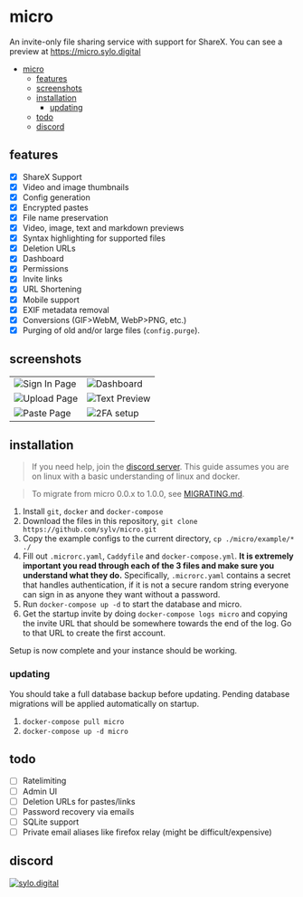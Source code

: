 # micro

An invite-only file sharing service with support for ShareX. You can see a preview at https://micro.sylo.digital

- [micro](#micro)
  - [features](#features)
  - [screenshots](#screenshots)
  - [installation](#installation)
    - [updating](#updating)
  - [todo](#todo)
  - [discord](#discord)

## features

- [x] ShareX Support
- [x] Video and image thumbnails
- [x] Config generation
- [x] Encrypted pastes
- [x] File name preservation
- [x] Video, image, text and markdown previews
- [x] Syntax highlighting for supported files
- [x] Deletion URLs
- [x] Dashboard
- [x] Permissions
- [x] Invite links
- [x] URL Shortening
- [x] Mobile support
- [x] EXIF metadata removal
- [x] Conversions (GIF>WebM, WebP>PNG, etc.)
- [x] Purging of old and/or large files (`config.purge`).

## screenshots

<table>
  <tr>
    <td><img src="https://i.imgur.com/YN5WXpz.png" title="Sign In Page" alt="Sign In Page"></td>
    <td><img src="https://i.imgur.com/lw0FlYR.png" title="Dashboard" alt="Dashboard"></td>
   </tr> 
  </tr>
  <tr>
    <td><img src="https://i.imgur.com/ybu4B8I.png" title="Upload Page" alt="Upload Page"></td>
    <td><img src="https://i.imgur.com/Ij7PElj.png" title="Text Preview" alt="Text Preview"></td>
   </tr> 
  </tr>
  <tr>
    <td><img src="https://i.imgur.com/1KUrtVf.png" title="Paste Page" alt="Paste Page"></td>
    <td><img src="https://i.imgur.com/DFio2vy.png" title="2FA setup" alt="2FA setup"></td>
  </tr>
</table>

## installation

> If you need help, join the [discord server](https://discord.gg/VDMX6VQRZm). This guide assumes you are on linux with a basic understanding of linux and docker.

> To migrate from micro 0.0.x to 1.0.0, see [MIGRATING.md](MIGRATING.md).

1. Install `git`, `docker` and `docker-compose`
2. Download the files in this repository, `git clone https://github.com/sylv/micro.git`
3. Copy the example configs to the current directory, `cp ./micro/example/* ./`
4. Fill out `.microrc.yaml`, `Caddyfile` and `docker-compose.yml`. **It is extremely important you read through each of the 3 files and make sure you understand what they do.** Specifically, `.microrc.yaml` contains a secret that handles authentication, if it is not a secure random string everyone can sign in as anyone they want without a password.
5. Run `docker-compose up -d` to start the database and micro.
6. Get the startup invite by doing `docker-compose logs micro` and copying the invite URL that should be somewhere towards the end of the log. Go to that URL to create the first account.

Setup is now complete and your instance should be working.

### updating

You should take a full database backup before updating. Pending database migrations will be applied automatically on startup.

1. `docker-compose pull micro`
2. `docker-compose up -d micro`

## todo

- [ ] Ratelimiting
- [ ] Admin UI
- [ ] Deletion URLs for pastes/links
- [ ] Password recovery via emails
- [ ] SQLite support
- [ ] Private email aliases like firefox relay (might be difficult/expensive)

## discord

<a href="https://discord.gg/VDMX6VQRZm" target="__blank">
  <img src="https://discordapp.com/api/guilds/778444719553511425/widget.png?style=banner2" alt="sylo.digital"/>
</a>
